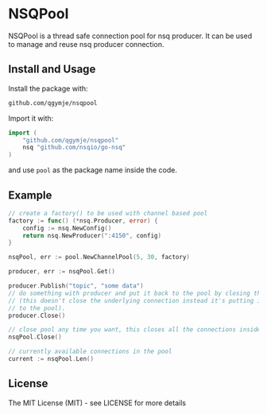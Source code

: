 # NSQPool

NSQPool is a thread safe connection pool for nsq producer. It can be used to
manage and reuse nsq producer connection.


## Install and Usage

Install the package with:

```bash
github.com/qgymje/nsqpool
```

Import it with:

```go
import (
    "github.com/qgymje/nsqpool"
    nsq "github.com/nsqio/go-nsq"
)
```

and use `pool` as the package name inside the code.

## Example

```go
// create a factory() to be used with channel based pool
factory := func() (*nsq.Producer, error) { 
    config := nsq.NewConfig()
    return nsq.NewProducer(":4150", config)
}

nsqPool, err := pool.NewChannelPool(5, 30, factory)

producer, err := nsqPool.Get()

producer.Publish("topic", "some data")
// do something with producer and put it back to the pool by closing the connection
// (this doesn't close the underlying connection instead it's putting it back
// to the pool).
producer.Close()

// close pool any time you want, this closes all the connections inside a pool
nsqPool.Close()

// currently available connections in the pool
current := nsqPool.Len()
```

## License

The MIT License (MIT) - see LICENSE for more details
